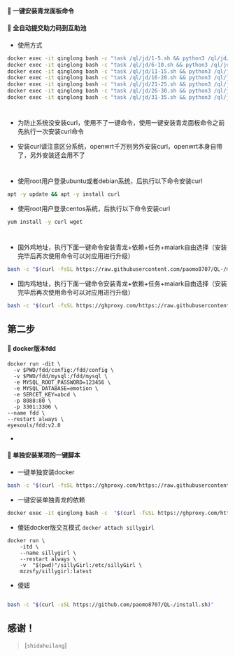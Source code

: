 
#### 🚩 一键安装青龙面板命令


#### 🚩 全自动提交助力码到互助池


- 使用方式
```sh
docker exec -it qinglong bash -c "task /ql/jd/1-5.sh && python3 /ql/jd/1-5.py"
docker exec -it qinglong bash -c "task /ql/jd/6-10.sh && python3 /ql/jd/6-10.py"
docker exec -it qinglong bash -c "task /ql/jd/11-15.sh && python3 /ql/jd/11-15.py"
docker exec -it qinglong bash -c "task /ql/jd/16-20.sh && python3 /ql/jd/16-20.py"
docker exec -it qinglong bash -c "task /ql/jd/21-25.sh && python3 /ql/jd/21-25.py"
docker exec -it qinglong bash -c "task /ql/jd/26-30.sh && python3 /ql/jd/26-30.py"
docker exec -it qinglong bash -c "task /ql/jd/31-35.sh && python3 /ql/jd/31-35.py"

```
#
- 为防止系统没安装curl，使用不了一键命令，使用一键安装青龙面板命令之前先执行一次安装curl命令

- 安装curl请注意区分系统，openwrt千万别另外安装curl，openwrt本身自带了，另外安装还会用不了
#

- 使用root用户登录ubuntu或者debian系统，后执行以下命令安装curl
```sh
apt -y update && apt -y install curl
```

- 使用root用户登录centos系统，后执行以下命令安装curl
```sh
yum install -y curl wget
```
#
- 国外鸡地址，执行下面一键命令安装青龙+依赖+任务+maiark自由选择（安装完毕后再次使用命令可以对应用进行升级）
```sh
bash -c "$(curl -fsSL https://raw.githubusercontent.com/paomo8707/QL-/main/lang1.sh)"
```
- 国内鸡地址，执行下面一键命令安装青龙+依赖+任务+maiark自由选择（安装完毕后再次使用命令可以对应用进行升级）
```sh
bash -c "$(curl -fsSL https://ghproxy.com/https://raw.githubusercontent.com/paomo8707/QL-/main/lang1.sh)"
```


## 第二步

#### 🚩 docker版本fdd
```
docker run -dit \
  -v $PWD/fdd/config:/fdd/config \
  -v $PWD/fdd/mysql:/fdd/mysql \
  -e MYSQL_ROOT_PASSWORD=123456 \
  -e MYSQL_DATABASE=emotion \
  -e SERCET_KEY=abcd \
  -p 8088:80 \
  -p 3301:3306 \
--name fdd \
--restart always \
eyesouls/fdd:v2.0
```
- 
#### 🚩 单独安装某项的一键脚本


- 一键单独安装docker
```sh
bash -c "$(curl -fsSL https://ghproxy.com/https://raw.githubusercontent.com/shidahuilang/QL-/main/docker.sh)"
```

- 一键安装单独青龙的依赖
```sh
docker exec -it qinglong bash -c  "$(curl -fsSL https://ghproxy.com/https://raw.githubusercontent.com/shidahuilang/QL-/main/npm.sh)"
```

- 傻妞docker版交互模式 ```docker attach sillygirl```
```
docker run \
    -itd \
    --name sillygirl \
    --restart always \
    -v  "$(pwd)"/sillyGirl:/etc/sillyGirl \
    mzzsfy/sillygirl:latest
```    
- 傻妞
```sh

bash -c "$(curl -sSL https://github.com/paomo8707/QL-/install.sh)"

```

## 感谢！


> [`shidahuilang`]


